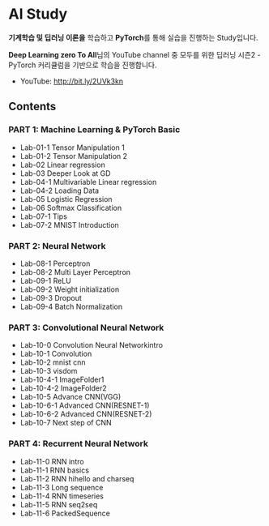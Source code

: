 # AI Study

**기계학습 및 딥러닝 이론을** 학습하고 **PyTorch**를 통해 실습을 진행하는 Study입니다.

**Deep Learning zero To All**님의 YouTube channel 중 모두를 위한 딥러닝 시즌2 - PyTorch 커리큘럼을 기반으로 학습을 진행합니다.
- YouTube: http://bit.ly/2UVk3kn
## Contents

### PART 1: Machine Learning & PyTorch Basic
- Lab-01-1 Tensor Manipulation 1
- Lab-01-2 Tensor Manipulation 2
- Lab-02 Linear regression
- Lab-03 Deeper Look at GD
- Lab-04-1 Multivariable Linear regression
- Lab-04-2 Loading Data
- Lab-05 Logistic Regression
- Lab-06 Softmax Classification
- Lab-07-1 Tips
- Lab-07-2 MNIST Introduction
### PART 2: Neural Network
- Lab-08-1 Perceptron
- Lab-08-2 Multi Layer Perceptron
- Lab-09-1 ReLU
- Lab-09-2 Weight initialization
- Lab-09-3 Dropout
- Lab-09-4 Batch Normalization
### PART 3: Convolutional Neural Network
- Lab-10-0 Convolution Neural Networkintro
- Lab-10-1 Convolution
- Lab-10-2 mnist cnn
- Lab-10-3 visdom
- Lab-10-4-1 ImageFolder1
- Lab-10-4-2 ImageFolder2
- Lab-10-5 Advance CNN(VGG)
- Lab-10-6-1 Advanced CNN(RESNET-1)
- Lab-10-6-2 Advanced CNN(RESNET-2)
- Lab-10-7 Next step of CNN
### PART 4: Recurrent Neural Network
- Lab-11-0 RNN intro
- Lab-11-1 RNN basics
- Lab-11-2 RNN hihello and charseq
- Lab-11-3 Long sequence
- Lab-11-4 RNN timeseries
- Lab-11-5 RNN seq2seq
- Lab-11-6 PackedSequence
